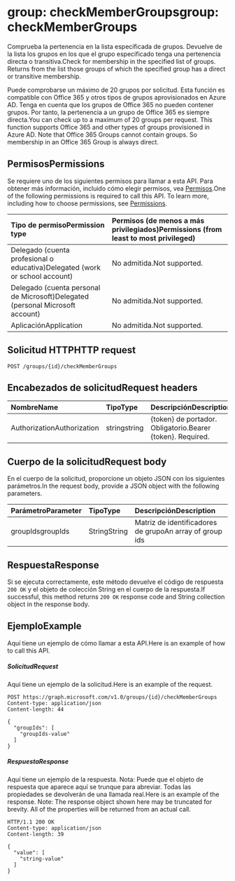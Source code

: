 # <a name="group-checkmembergroups"></a><span data-ttu-id="6d71d-101">group: checkMemberGroups</span><span class="sxs-lookup"><span data-stu-id="6d71d-101">group: checkMemberGroups</span></span>
<span data-ttu-id="6d71d-p101">Comprueba la pertenencia en la lista especificada de grupos. Devuelve de la lista los grupos en los que el grupo especificado tenga una pertenencia directa o transitiva.</span><span class="sxs-lookup"><span data-stu-id="6d71d-p101">Check for membership in the specified list of groups. Returns from the list those groups of which the specified group has a direct or transitive membership.</span></span> 

<span data-ttu-id="6d71d-p102">Puede comprobarse un máximo de 20 grupos por solicitud. Esta función es compatible con Office 365 y otros tipos de grupos aprovisionados en Azure AD. Tenga en cuenta que los grupos de Office 365 no pueden contener grupos. Por tanto, la pertenencia a un grupo de Office 365 es siempre directa.</span><span class="sxs-lookup"><span data-stu-id="6d71d-p102">You can check up to a maximum of 20 groups per request. This function supports Office 365 and other types of groups provisioned in Azure AD. Note that Office 365 Groups cannot contain groups. So membership in an Office 365 Group is always direct.</span></span> 

## <a name="permissions"></a><span data-ttu-id="6d71d-108">Permisos</span><span class="sxs-lookup"><span data-stu-id="6d71d-108">Permissions</span></span>
<span data-ttu-id="6d71d-p103">Se requiere uno de los siguientes permisos para llamar a esta API. Para obtener más información, incluido cómo elegir permisos, vea [Permisos](../../../concepts/permissions_reference.md).</span><span class="sxs-lookup"><span data-stu-id="6d71d-p103">One of the following permissions is required to call this API. To learn more, including how to choose permissions, see [Permissions](../../../concepts/permissions_reference.md).</span></span>

|<span data-ttu-id="6d71d-111">Tipo de permiso</span><span class="sxs-lookup"><span data-stu-id="6d71d-111">Permission type</span></span>      | <span data-ttu-id="6d71d-112">Permisos (de menos a más privilegiados)</span><span class="sxs-lookup"><span data-stu-id="6d71d-112">Permissions (from least to most privileged)</span></span>              |
|:--------------------|:---------------------------------------------------------|
|<span data-ttu-id="6d71d-113">Delegado (cuenta profesional o educativa)</span><span class="sxs-lookup"><span data-stu-id="6d71d-113">Delegated (work or school account)</span></span> | <span data-ttu-id="6d71d-114">No admitida.</span><span class="sxs-lookup"><span data-stu-id="6d71d-114">Not supported.</span></span>    |
|<span data-ttu-id="6d71d-115">Delegado (cuenta personal de Microsoft)</span><span class="sxs-lookup"><span data-stu-id="6d71d-115">Delegated (personal Microsoft account)</span></span> | <span data-ttu-id="6d71d-116">No admitida.</span><span class="sxs-lookup"><span data-stu-id="6d71d-116">Not supported.</span></span>    |
|<span data-ttu-id="6d71d-117">Aplicación</span><span class="sxs-lookup"><span data-stu-id="6d71d-117">Application</span></span> | <span data-ttu-id="6d71d-118">No admitida.</span><span class="sxs-lookup"><span data-stu-id="6d71d-118">Not supported.</span></span> |

## <a name="http-request"></a><span data-ttu-id="6d71d-119">Solicitud HTTP</span><span class="sxs-lookup"><span data-stu-id="6d71d-119">HTTP request</span></span>
<!-- { "blockType": "ignored" } -->
```http
POST /groups/{id}/checkMemberGroups
```
## <a name="request-headers"></a><span data-ttu-id="6d71d-120">Encabezados de solicitud</span><span class="sxs-lookup"><span data-stu-id="6d71d-120">Request headers</span></span>
| <span data-ttu-id="6d71d-121">Nombre</span><span class="sxs-lookup"><span data-stu-id="6d71d-121">Name</span></span>       | <span data-ttu-id="6d71d-122">Tipo</span><span class="sxs-lookup"><span data-stu-id="6d71d-122">Type</span></span> | <span data-ttu-id="6d71d-123">Descripción</span><span class="sxs-lookup"><span data-stu-id="6d71d-123">Description</span></span>|
|:---------------|:--------|:----------|
| <span data-ttu-id="6d71d-124">Authorization</span><span class="sxs-lookup"><span data-stu-id="6d71d-124">Authorization</span></span>  | <span data-ttu-id="6d71d-125">string</span><span class="sxs-lookup"><span data-stu-id="6d71d-125">string</span></span>  | <span data-ttu-id="6d71d-p104">{token} de portador. Obligatorio.</span><span class="sxs-lookup"><span data-stu-id="6d71d-p104">Bearer {token}. Required.</span></span> |

## <a name="request-body"></a><span data-ttu-id="6d71d-128">Cuerpo de la solicitud</span><span class="sxs-lookup"><span data-stu-id="6d71d-128">Request body</span></span>
<span data-ttu-id="6d71d-129">En el cuerpo de la solicitud, proporcione un objeto JSON con los siguientes parámetros.</span><span class="sxs-lookup"><span data-stu-id="6d71d-129">In the request body, provide a JSON object with the following parameters.</span></span>

| <span data-ttu-id="6d71d-130">Parámetro</span><span class="sxs-lookup"><span data-stu-id="6d71d-130">Parameter</span></span>    | <span data-ttu-id="6d71d-131">Tipo</span><span class="sxs-lookup"><span data-stu-id="6d71d-131">Type</span></span>   |<span data-ttu-id="6d71d-132">Descripción</span><span class="sxs-lookup"><span data-stu-id="6d71d-132">Description</span></span>|
|:---------------|:--------|:----------|
|<span data-ttu-id="6d71d-133">groupIds</span><span class="sxs-lookup"><span data-stu-id="6d71d-133">groupIds</span></span>|<span data-ttu-id="6d71d-134">String</span><span class="sxs-lookup"><span data-stu-id="6d71d-134">String</span></span>|<span data-ttu-id="6d71d-135">Matriz de identificadores de grupo</span><span class="sxs-lookup"><span data-stu-id="6d71d-135">An array of group ids</span></span>|

## <a name="response"></a><span data-ttu-id="6d71d-136">Respuesta</span><span class="sxs-lookup"><span data-stu-id="6d71d-136">Response</span></span>

<span data-ttu-id="6d71d-137">Si se ejecuta correctamente, este método devuelve el código de respuesta `200 OK` y el objeto de colección String en el cuerpo de la respuesta.</span><span class="sxs-lookup"><span data-stu-id="6d71d-137">If successful, this method returns `200 OK` response code and String collection object in the response body.</span></span>

## <a name="example"></a><span data-ttu-id="6d71d-138">Ejemplo</span><span class="sxs-lookup"><span data-stu-id="6d71d-138">Example</span></span>
<span data-ttu-id="6d71d-139">Aquí tiene un ejemplo de cómo llamar a esta API.</span><span class="sxs-lookup"><span data-stu-id="6d71d-139">Here is an example of how to call this API.</span></span>
##### <a name="request"></a><span data-ttu-id="6d71d-140">Solicitud</span><span class="sxs-lookup"><span data-stu-id="6d71d-140">Request</span></span>
<span data-ttu-id="6d71d-141">Aquí tiene un ejemplo de la solicitud.</span><span class="sxs-lookup"><span data-stu-id="6d71d-141">Here is an example of the request.</span></span>
<!-- {
  "blockType": "request",
  "name": "group_checkmembergroups"
}-->
```http
POST https://graph.microsoft.com/v1.0/groups/{id}/checkMemberGroups
Content-type: application/json
Content-length: 44

{
  "groupIds": [
    "groupIds-value"
  ]
}
```

##### <a name="response"></a><span data-ttu-id="6d71d-142">Respuesta</span><span class="sxs-lookup"><span data-stu-id="6d71d-142">Response</span></span>
<span data-ttu-id="6d71d-p105">Aquí tiene un ejemplo de la respuesta. Nota: Puede que el objeto de respuesta que aparece aquí se trunque para abreviar. Todas las propiedades se devolverán de una llamada real.</span><span class="sxs-lookup"><span data-stu-id="6d71d-p105">Here is an example of the response. Note: The response object shown here may be truncated for brevity. All of the properties will be returned from an actual call.</span></span>
<!-- {
  "blockType": "response",
  "truncated": true,
  "@odata.type": "string",
  "isCollection": true
} -->
```http
HTTP/1.1 200 OK
Content-type: application/json
Content-length: 39

{
  "value": [
    "string-value"
  ]
}
```

<!-- uuid: 8fcb5dbc-d5aa-4681-8e31-b001d5168d79
2015-10-25 14:57:30 UTC -->
<!-- {
  "type": "#page.annotation",
  "description": "group: checkMemberGroups",
  "keywords": "",
  "section": "documentation",
  "tocPath": ""
}-->
